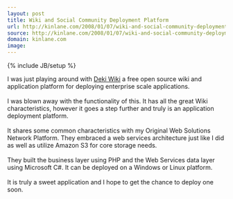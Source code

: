 ```yaml
---
layout: post
title: Wiki and Social Community Deployment Platform
url: http://kinlane.com/2008/01/07/wiki-and-social-community-deployment-platform/
source: http://kinlane.com/2008/01/07/wiki-and-social-community-deployment-platform/
domain: kinlane.com
image: 
---
```

{% include JB/setup %}<p>I was just playing around with <a href="http://wiki.mindtouch.com">Deki Wiki</a> a free open source wiki and application platform for deploying enterprise scale applications.<br /><br />I was blown away with the functionality of this.  It has all the great Wiki characteristics, however it goes a step further and truly is an application deployment platform.<br /><br />It shares some common characteristics with my Original Web Solutions Network Platform.  They embraced a web services architecture just like I did as well as utilize Amazon S3 for core storage needs.<br /><br />They built the business layer using PHP and the Web Services data layer using Microsoft C#.   It can be deployed on a Windows or Linux platform.<br /><br />It is truly a sweet application and I hope to get the chance to deploy one soon.</p>
